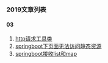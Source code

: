 ### 2019文章列表

#### 03
1. [http请求工具类](0305/http请求工具类.md)
2. [springboot下页面无法访问静态资源](0307/springboot下页面无法访问静态资源.md)
3. [springboot接收list和map](0327/springboot接收list和map.md)

